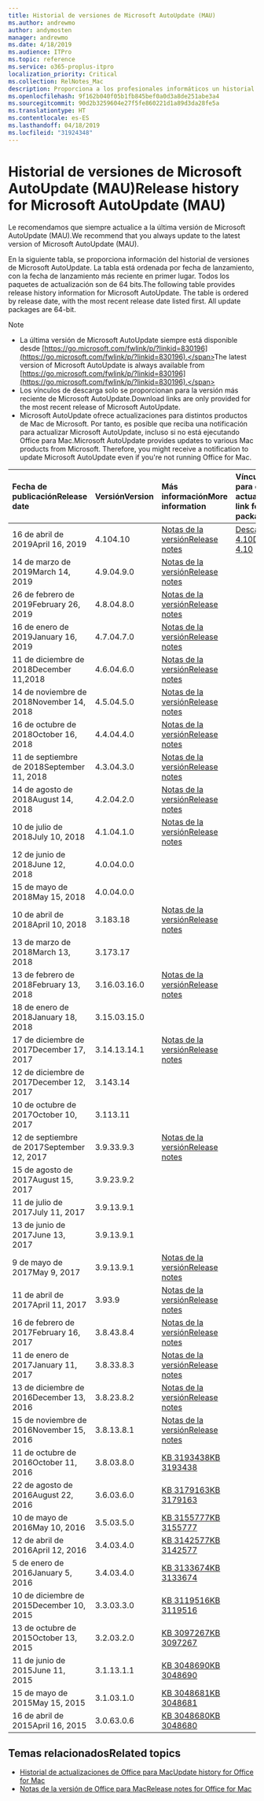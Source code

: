 ```yaml
---
title: Historial de versiones de Microsoft AutoUpdate (MAU)
ms.author: andrewmo
author: andymosten
manager: andrewmo
ms.date: 4/18/2019
ms.audience: ITPro
ms.topic: reference
ms.service: o365-proplus-itpro
localization_priority: Critical
ms.collection: RelNotes_Mac
description: Proporciona a los profesionales informáticos un historial de versiones de Microsoft AutoUpdate (MAU).
ms.openlocfilehash: 9f162b040f05b1fb845bef0a0d3a8de251abe3a4
ms.sourcegitcommit: 90d2b3259604e27f5fe860221d1a89d3da28fe5a
ms.translationtype: HT
ms.contentlocale: es-ES
ms.lasthandoff: 04/18/2019
ms.locfileid: "31924348"
---
```

# <a name="release-history-for-microsoft-autoupdate-mau"></a><span data-ttu-id="de967-103">Historial de versiones de Microsoft AutoUpdate (MAU)</span><span class="sxs-lookup"><span data-stu-id="de967-103">Release history for Microsoft AutoUpdate (MAU)</span></span>
 
<span data-ttu-id="de967-104">Le recomendamos que siempre actualice a la última versión de Microsoft AutoUpdate (MAU).</span><span class="sxs-lookup"><span data-stu-id="de967-104">We recommend that you always update to the latest version of Microsoft AutoUpdate (MAU).</span></span>

<span data-ttu-id="de967-p101">En la siguiente tabla, se proporciona información del historial de versiones de Microsoft AutoUpdate. La tabla está ordenada por fecha de lanzamiento, con la fecha de lanzamiento más reciente en primer lugar. Todos los paquetes de actualización son de 64 bits.</span><span class="sxs-lookup"><span data-stu-id="de967-p101">The following table provides release history information for Microsoft AutoUpdate. The table is ordered by release date, with the most recent release date listed first. All update packages are 64-bit.</span></span>


> [!NOTE]
> - <span data-ttu-id="de967-108">La última versión de Microsoft AutoUpdate siempre está disponible desde [https://go.microsoft.com/fwlink/p/?linkid=830196](https://go.microsoft.com/fwlink/p/?linkid=830196).</span><span class="sxs-lookup"><span data-stu-id="de967-108">The latest version of Microsoft AutoUpdate is always available from [https://go.microsoft.com/fwlink/p/?linkid=830196](https://go.microsoft.com/fwlink/p/?linkid=830196).</span></span>
> - <span data-ttu-id="de967-109">Los vínculos de descarga solo se proporcionan para la versión más reciente de Microsoft AutoUpdate.</span><span class="sxs-lookup"><span data-stu-id="de967-109">Download links are only provided for the most recent release of Microsoft AutoUpdate.</span></span>
> - <span data-ttu-id="de967-p102">Microsoft AutoUpdate ofrece actualizaciones para distintos productos de Mac de Microsoft. Por tanto, es posible que reciba una notificación para actualizar Microsoft AutoUpdate, incluso si no está ejecutando Office para Mac.</span><span class="sxs-lookup"><span data-stu-id="de967-p102">Microsoft AutoUpdate provides updates to various Mac products from Microsoft. Therefore, you might receive a notification to update Microsoft AutoUpdate even if you're not running Office for Mac.</span></span>
  
|<span data-ttu-id="de967-112">**Fecha de publicación**</span><span class="sxs-lookup"><span data-stu-id="de967-112">**Release date**</span></span>|<span data-ttu-id="de967-113">**Versión**</span><span class="sxs-lookup"><span data-stu-id="de967-113">**Version**</span></span>|<span data-ttu-id="de967-114">**Más información**</span><span class="sxs-lookup"><span data-stu-id="de967-114">**More information**</span></span>|<span data-ttu-id="de967-115">**Vínculo de descarga para el paquete de actualización**</span><span class="sxs-lookup"><span data-stu-id="de967-115">**Download link for the update package**</span></span>|
|:-----|:-----|:-----|:-----|
|<span data-ttu-id="de967-116">16 de abril de 2019</span><span class="sxs-lookup"><span data-stu-id="de967-116">April 16, 2019</span></span> <br/>|<span data-ttu-id="de967-117">4.10</span><span class="sxs-lookup"><span data-stu-id="de967-117">4.10</span></span> <br/> | [<span data-ttu-id="de967-118">Notas de la versión</span><span class="sxs-lookup"><span data-stu-id="de967-118">Release notes</span></span>](release-notes-office-for-mac.md#April-2019-release) <br/> |[<span data-ttu-id="de967-119">Descargar MAU 4.10</span><span class="sxs-lookup"><span data-stu-id="de967-119">Download MAU 4.10</span></span>](https://go.microsoft.com/fwlink/p/?linkid=830196) <br/> |
|<span data-ttu-id="de967-120">14 de marzo de 2019</span><span class="sxs-lookup"><span data-stu-id="de967-120">March 14, 2019</span></span> <br/>|<span data-ttu-id="de967-121">4.9.0</span><span class="sxs-lookup"><span data-stu-id="de967-121">4.9.0</span></span> <br/> | [<span data-ttu-id="de967-122">Notas de la versión</span><span class="sxs-lookup"><span data-stu-id="de967-122">Release notes</span></span>](release-notes-office-for-mac.md#march-2019-release) <br/> | <br/> |
|<span data-ttu-id="de967-123">26 de febrero de 2019</span><span class="sxs-lookup"><span data-stu-id="de967-123">February 26, 2019</span></span> <br/>|<span data-ttu-id="de967-124">4.8.0</span><span class="sxs-lookup"><span data-stu-id="de967-124">4.8.0</span></span> <br/> | [<span data-ttu-id="de967-125">Notas de la versión</span><span class="sxs-lookup"><span data-stu-id="de967-125">Release notes</span></span>](release-notes-office-for-mac.md#january-2019-release) <br/> |<br/> |
|<span data-ttu-id="de967-126">16 de enero de 2019</span><span class="sxs-lookup"><span data-stu-id="de967-126">January 16, 2019</span></span> <br/>|<span data-ttu-id="de967-127">4.7.0</span><span class="sxs-lookup"><span data-stu-id="de967-127">4.7.0</span></span> <br/> | [<span data-ttu-id="de967-128">Notas de la versión</span><span class="sxs-lookup"><span data-stu-id="de967-128">Release notes</span></span>](release-notes-office-for-mac.md#january-2019-release) <br/> | |
|<span data-ttu-id="de967-129">11 de diciembre de 2018</span><span class="sxs-lookup"><span data-stu-id="de967-129">December 11,2018</span></span> <br/>|<span data-ttu-id="de967-130">4.6.0</span><span class="sxs-lookup"><span data-stu-id="de967-130">4.6.0</span></span> <br/> | [<span data-ttu-id="de967-131">Notas de la versión</span><span class="sxs-lookup"><span data-stu-id="de967-131">Release notes</span></span>](release-notes-office-for-mac.md#december-2018-release) <br/> ||
|<span data-ttu-id="de967-132">14 de noviembre de 2018</span><span class="sxs-lookup"><span data-stu-id="de967-132">November 14, 2018</span></span> <br/> |<span data-ttu-id="de967-133">4.5.0</span><span class="sxs-lookup"><span data-stu-id="de967-133">4.5.0</span></span> <br/> |[<span data-ttu-id="de967-134">Notas de la versión</span><span class="sxs-lookup"><span data-stu-id="de967-134">Release notes</span></span>](release-notes-office-for-mac.md#november-2018-release) <br/> | |
|<span data-ttu-id="de967-135">16 de octubre de 2018</span><span class="sxs-lookup"><span data-stu-id="de967-135">October 16, 2018</span></span> <br/> |<span data-ttu-id="de967-136">4.4.0</span><span class="sxs-lookup"><span data-stu-id="de967-136">4.4.0</span></span> <br/> |[<span data-ttu-id="de967-137">Notas de la versión</span><span class="sxs-lookup"><span data-stu-id="de967-137">Release notes</span></span>](release-notes-office-for-mac.md#october-2018-release) <br/> | |
|<span data-ttu-id="de967-138">11 de septiembre de 2018</span><span class="sxs-lookup"><span data-stu-id="de967-138">September 11, 2018</span></span>  <br/> |<span data-ttu-id="de967-139">4.3.0</span><span class="sxs-lookup"><span data-stu-id="de967-139">4.3.0</span></span>  <br/> |[<span data-ttu-id="de967-140">Notas de la versión</span><span class="sxs-lookup"><span data-stu-id="de967-140">Release notes</span></span>](release-notes-office-for-mac.md#september-2018-release) <br/> | |
|<span data-ttu-id="de967-141">14 de agosto de 2018</span><span class="sxs-lookup"><span data-stu-id="de967-141">August 14, 2018</span></span>  <br/> |<span data-ttu-id="de967-142">4.2.0</span><span class="sxs-lookup"><span data-stu-id="de967-142">4.2.0</span></span>  <br/> |[<span data-ttu-id="de967-143">Notas de la versión</span><span class="sxs-lookup"><span data-stu-id="de967-143">Release notes</span></span>](release-notes-office-for-mac.md#august-2018-release) <br/> | |
|<span data-ttu-id="de967-144">10 de julio de 2018</span><span class="sxs-lookup"><span data-stu-id="de967-144">July 10, 2018</span></span>  <br/> |<span data-ttu-id="de967-145">4.1.0</span><span class="sxs-lookup"><span data-stu-id="de967-145">4.1.0</span></span>  <br/> |[<span data-ttu-id="de967-146">Notas de la versión</span><span class="sxs-lookup"><span data-stu-id="de967-146">Release notes</span></span>](release-notes-office-for-mac.md#july-2018-release) <br/> | |
|<span data-ttu-id="de967-147">12 de junio de 2018</span><span class="sxs-lookup"><span data-stu-id="de967-147">June 12, 2018</span></span>  <br/> |<span data-ttu-id="de967-148">4.0.0</span><span class="sxs-lookup"><span data-stu-id="de967-148">4.0.0</span></span>  <br/> |||
|<span data-ttu-id="de967-149">15 de mayo de 2018</span><span class="sxs-lookup"><span data-stu-id="de967-149">May 15, 2018</span></span>  <br/> |<span data-ttu-id="de967-150">4.0.0</span><span class="sxs-lookup"><span data-stu-id="de967-150">4.0.0</span></span>  <br/> |||
|<span data-ttu-id="de967-151">10 de abril de 2018</span><span class="sxs-lookup"><span data-stu-id="de967-151">April 10, 2018</span></span>  <br/> |<span data-ttu-id="de967-152">3.18</span><span class="sxs-lookup"><span data-stu-id="de967-152">3.18</span></span>  <br/> |[<span data-ttu-id="de967-153">Notas de la versión</span><span class="sxs-lookup"><span data-stu-id="de967-153">Release notes</span></span>](release-notes-office-for-mac.md#april-2018-release) <br/> ||
|<span data-ttu-id="de967-154">13 de marzo de 2018</span><span class="sxs-lookup"><span data-stu-id="de967-154">March 13, 2018</span></span>  <br/> |<span data-ttu-id="de967-155">3.17</span><span class="sxs-lookup"><span data-stu-id="de967-155">3.17</span></span>  <br/> |||
|<span data-ttu-id="de967-156">13 de febrero de 2018</span><span class="sxs-lookup"><span data-stu-id="de967-156">February 13, 2018</span></span>  <br/> |<span data-ttu-id="de967-157">3.16.0</span><span class="sxs-lookup"><span data-stu-id="de967-157">3.16.0</span></span>  <br/> |[<span data-ttu-id="de967-158">Notas de la versión</span><span class="sxs-lookup"><span data-stu-id="de967-158">Release notes</span></span>](release-notes-office-for-mac.md#february-2018-release) <br/> | <br/> |
|<span data-ttu-id="de967-159">18 de enero de 2018</span><span class="sxs-lookup"><span data-stu-id="de967-159">January 18, 2018</span></span>  <br/> |<span data-ttu-id="de967-160">3.15.0</span><span class="sxs-lookup"><span data-stu-id="de967-160">3.15.0</span></span>  <br/> |<br/> |
|<span data-ttu-id="de967-161">17 de diciembre de 2017</span><span class="sxs-lookup"><span data-stu-id="de967-161">December 17, 2017</span></span>  <br/> |<span data-ttu-id="de967-162">3.14.1</span><span class="sxs-lookup"><span data-stu-id="de967-162">3.14.1</span></span>  <br/> |[<span data-ttu-id="de967-163">Notas de la versión</span><span class="sxs-lookup"><span data-stu-id="de967-163">Release notes</span></span>](release-notes-office-for-mac.md#december-2017-release) <br/> | <br/> |
|<span data-ttu-id="de967-164">12 de diciembre de 2017</span><span class="sxs-lookup"><span data-stu-id="de967-164">December 12, 2017</span></span>  <br/> |<span data-ttu-id="de967-165">3.14</span><span class="sxs-lookup"><span data-stu-id="de967-165">3.14</span></span>  <br/> ||  <br/> |
|<span data-ttu-id="de967-166">10 de octubre de 2017</span><span class="sxs-lookup"><span data-stu-id="de967-166">October 10, 2017</span></span>  <br/> |<span data-ttu-id="de967-167">3.11</span><span class="sxs-lookup"><span data-stu-id="de967-167">3.11</span></span>  <br/> ||<br/> |
|<span data-ttu-id="de967-168">12 de septiembre de 2017</span><span class="sxs-lookup"><span data-stu-id="de967-168">September 12, 2017</span></span>  <br/> |<span data-ttu-id="de967-169">3.9.3</span><span class="sxs-lookup"><span data-stu-id="de967-169">3.9.3</span></span>  <br/> |[<span data-ttu-id="de967-170">Notas de la versión</span><span class="sxs-lookup"><span data-stu-id="de967-170">Release notes</span></span>](release-notes-office-for-mac.md#september-2017-release) <br/> |<br/> |
|<span data-ttu-id="de967-171">15 de agosto de 2017</span><span class="sxs-lookup"><span data-stu-id="de967-171">August 15, 2017</span></span>  <br/> |<span data-ttu-id="de967-172">3.9.2</span><span class="sxs-lookup"><span data-stu-id="de967-172">3.9.2</span></span>  <br/> || <br/> |
|<span data-ttu-id="de967-173">11 de julio de 2017</span><span class="sxs-lookup"><span data-stu-id="de967-173">July 11, 2017</span></span>  <br/> |<span data-ttu-id="de967-174">3.9.1</span><span class="sxs-lookup"><span data-stu-id="de967-174">3.9.1</span></span>  <br/> || <br/> |
|<span data-ttu-id="de967-175">13 de junio de 2017</span><span class="sxs-lookup"><span data-stu-id="de967-175">June 13, 2017</span></span>  <br/> |<span data-ttu-id="de967-176">3.9.1</span><span class="sxs-lookup"><span data-stu-id="de967-176">3.9.1</span></span>  <br/> || <br/> |
|<span data-ttu-id="de967-177">9 de mayo de 2017</span><span class="sxs-lookup"><span data-stu-id="de967-177">May 9, 2017</span></span>  <br/> |<span data-ttu-id="de967-178">3.9.1</span><span class="sxs-lookup"><span data-stu-id="de967-178">3.9.1</span></span>  <br/> |[<span data-ttu-id="de967-179">Notas de la versión</span><span class="sxs-lookup"><span data-stu-id="de967-179">Release notes</span></span>](release-notes-office-for-mac.md#may-2017-release) <br/> | <br/> |
|<span data-ttu-id="de967-180">11 de abril de 2017</span><span class="sxs-lookup"><span data-stu-id="de967-180">April 11, 2017</span></span>  <br/> |<span data-ttu-id="de967-181">3.9</span><span class="sxs-lookup"><span data-stu-id="de967-181">3.9</span></span>  <br/> |[<span data-ttu-id="de967-182">Notas de la versión</span><span class="sxs-lookup"><span data-stu-id="de967-182">Release notes</span></span>](release-notes-office-for-mac.md#april-2017-release) <br/> |  <br/> |
|<span data-ttu-id="de967-183">16 de febrero de 2017</span><span class="sxs-lookup"><span data-stu-id="de967-183">February 16, 2017</span></span>  <br/> |<span data-ttu-id="de967-184">3.8.4</span><span class="sxs-lookup"><span data-stu-id="de967-184">3.8.4</span></span>  <br/> |[<span data-ttu-id="de967-185">Notas de la versión</span><span class="sxs-lookup"><span data-stu-id="de967-185">Release notes</span></span>](release-notes-office-for-mac.md#february-2017-release) <br/> | <br/> |
|<span data-ttu-id="de967-186">11 de enero de 2017</span><span class="sxs-lookup"><span data-stu-id="de967-186">January 11, 2017</span></span>  <br/> |<span data-ttu-id="de967-187">3.8.3</span><span class="sxs-lookup"><span data-stu-id="de967-187">3.8.3</span></span>  <br/> |[<span data-ttu-id="de967-188">Notas de la versión</span><span class="sxs-lookup"><span data-stu-id="de967-188">Release notes</span></span>](release-notes-office-for-mac.md#january-2017-release) <br/> | <br/> |
|<span data-ttu-id="de967-189">13 de diciembre de 2016</span><span class="sxs-lookup"><span data-stu-id="de967-189">December 13, 2016</span></span>  <br/> |<span data-ttu-id="de967-190">3.8.2</span><span class="sxs-lookup"><span data-stu-id="de967-190">3.8.2</span></span>  <br/> |[<span data-ttu-id="de967-191">Notas de la versión</span><span class="sxs-lookup"><span data-stu-id="de967-191">Release notes</span></span>](release-notes-office-for-mac.md#december-2016-release) <br/> | <br/> |
|<span data-ttu-id="de967-192">15 de noviembre de 2016</span><span class="sxs-lookup"><span data-stu-id="de967-192">November 15, 2016</span></span>  <br/> |<span data-ttu-id="de967-193">3.8.1</span><span class="sxs-lookup"><span data-stu-id="de967-193">3.8.1</span></span>  <br/> |[<span data-ttu-id="de967-194">Notas de la versión</span><span class="sxs-lookup"><span data-stu-id="de967-194">Release notes</span></span>](release-notes-office-for-mac.md#november-2016-release) <br/> | <br/> |
|<span data-ttu-id="de967-195">11 de octubre de 2016</span><span class="sxs-lookup"><span data-stu-id="de967-195">October 11, 2016</span></span>  <br/> |<span data-ttu-id="de967-196">3.8.0</span><span class="sxs-lookup"><span data-stu-id="de967-196">3.8.0</span></span>  <br/> |[<span data-ttu-id="de967-197">KB 3193438</span><span class="sxs-lookup"><span data-stu-id="de967-197">KB 3193438</span></span>](https://support.microsoft.com/kb/3193438) <br/> | <br/> |
|<span data-ttu-id="de967-198">22 de agosto de 2016</span><span class="sxs-lookup"><span data-stu-id="de967-198">August 22, 2016</span></span>  <br/> |<span data-ttu-id="de967-199">3.6.0</span><span class="sxs-lookup"><span data-stu-id="de967-199">3.6.0</span></span>  <br/> |[<span data-ttu-id="de967-200">KB 3179163</span><span class="sxs-lookup"><span data-stu-id="de967-200">KB 3179163</span></span>](https://support.microsoft.com/kb/3179163) <br/> | <br/> |
|<span data-ttu-id="de967-201">10 de mayo de 2016</span><span class="sxs-lookup"><span data-stu-id="de967-201">May 10, 2016</span></span>  <br/> |<span data-ttu-id="de967-202">3.5.0</span><span class="sxs-lookup"><span data-stu-id="de967-202">3.5.0</span></span>  <br/> |[<span data-ttu-id="de967-203">KB 3155777</span><span class="sxs-lookup"><span data-stu-id="de967-203">KB 3155777</span></span>](https://support.microsoft.com/kb/3155777) <br/> | <br/> |
|<span data-ttu-id="de967-204">12 de abril de 2016</span><span class="sxs-lookup"><span data-stu-id="de967-204">April 12, 2016</span></span>  <br/> |<span data-ttu-id="de967-205">3.4.0</span><span class="sxs-lookup"><span data-stu-id="de967-205">3.4.0</span></span>  <br/> |[<span data-ttu-id="de967-206">KB 3142577</span><span class="sxs-lookup"><span data-stu-id="de967-206">KB 3142577</span></span>](https://support.microsoft.com/kb/3142577) <br/> | <br/> |
|<span data-ttu-id="de967-207">5 de enero de 2016</span><span class="sxs-lookup"><span data-stu-id="de967-207">January 5, 2016</span></span>  <br/> |<span data-ttu-id="de967-208">3.4.0</span><span class="sxs-lookup"><span data-stu-id="de967-208">3.4.0</span></span>  <br/> |[<span data-ttu-id="de967-209">KB 3133674</span><span class="sxs-lookup"><span data-stu-id="de967-209">KB 3133674</span></span>](https://support.microsoft.com/kb/3133674) <br/> | <br/> |
|<span data-ttu-id="de967-210">10 de diciembre de 2015</span><span class="sxs-lookup"><span data-stu-id="de967-210">December 10, 2015</span></span>  <br/> |<span data-ttu-id="de967-211">3.3.0</span><span class="sxs-lookup"><span data-stu-id="de967-211">3.3.0</span></span>  <br/> |[<span data-ttu-id="de967-212">KB 3119516</span><span class="sxs-lookup"><span data-stu-id="de967-212">KB 3119516</span></span>](https://support.microsoft.com/kb/3119516) <br/> | <br/> |
|<span data-ttu-id="de967-213">13 de octubre de 2015</span><span class="sxs-lookup"><span data-stu-id="de967-213">October 13, 2015</span></span>  <br/> |<span data-ttu-id="de967-214">3.2.0</span><span class="sxs-lookup"><span data-stu-id="de967-214">3.2.0</span></span>  <br/> |[<span data-ttu-id="de967-215">KB 3097267</span><span class="sxs-lookup"><span data-stu-id="de967-215">KB 3097267</span></span>](https://support.microsoft.com/kb/3097267) <br/> | <br/> |
|<span data-ttu-id="de967-216">11 de junio de 2015</span><span class="sxs-lookup"><span data-stu-id="de967-216">June 11, 2015</span></span>  <br/> |<span data-ttu-id="de967-217">3.1.1</span><span class="sxs-lookup"><span data-stu-id="de967-217">3.1.1</span></span>  <br/> |[<span data-ttu-id="de967-218">KB 3048690</span><span class="sxs-lookup"><span data-stu-id="de967-218">KB 3048690</span></span>](https://support.microsoft.com/kb/3048690) <br/> | <br/> |
|<span data-ttu-id="de967-219">15 de mayo de 2015</span><span class="sxs-lookup"><span data-stu-id="de967-219">May 15, 2015</span></span>  <br/> |<span data-ttu-id="de967-220">3.1.0</span><span class="sxs-lookup"><span data-stu-id="de967-220">3.1.0</span></span>  <br/> |[<span data-ttu-id="de967-221">KB 3048681</span><span class="sxs-lookup"><span data-stu-id="de967-221">KB 3048681</span></span>](https://support.microsoft.com/kb/3048681) <br/> | <br/> |
|<span data-ttu-id="de967-222">16 de abril de 2015</span><span class="sxs-lookup"><span data-stu-id="de967-222">April 16, 2015</span></span>  <br/> |<span data-ttu-id="de967-223">3.0.6</span><span class="sxs-lookup"><span data-stu-id="de967-223">3.0.6</span></span>  <br/> |[<span data-ttu-id="de967-224">KB 3048680</span><span class="sxs-lookup"><span data-stu-id="de967-224">KB 3048680</span></span>](https://support.microsoft.com/kb/3048680) <br/> | <br/> |

## <a name="related-topics"></a><span data-ttu-id="de967-225">Temas relacionados</span><span class="sxs-lookup"><span data-stu-id="de967-225">Related topics</span></span>

- [<span data-ttu-id="de967-226">Historial de actualizaciones de Office para Mac</span><span class="sxs-lookup"><span data-stu-id="de967-226">Update history for Office for Mac</span></span>](update-history-office-for-mac.md)
- [<span data-ttu-id="de967-227">Notas de la versión de Office para Mac</span><span class="sxs-lookup"><span data-stu-id="de967-227">Release notes for Office for Mac</span></span>](release-notes-office-for-mac.md) 